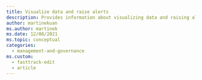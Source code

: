 ```yaml
---
title: Visualize data and raise alerts
description: Provides information about visualizing data and raising alerts as it relates to the health modeling and monitoring component of the Operational Excellence pillar.
author: martinekuan
ms.author: martinek
ms.date: 12/08/2021
ms.topic: conceptual
categories:
  - management-and-governance    
ms.custom:
  - fasttrack-edit
  - article
---
```

